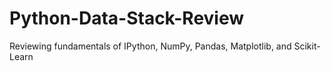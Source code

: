 # Python-Data-Stack-Review
Reviewing fundamentals of IPython, NumPy, Pandas, Matplotlib, and Scikit-Learn
